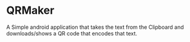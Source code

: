 QRMaker
=======

A Simple android application that takes the text from the Clipboard and downloads/shows a QR code that encodes that text.